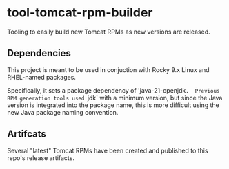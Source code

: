 # tool-tomcat-rpm-builder
Tooling to easily build new Tomcat RPMs as new versions are released.

## Dependencies

This project is meant to be used in conjuction with Rocky 9.x Linux and RHEL-named packages.

Specifically, it sets a package dependency of 'java-21-openjdk`.  Previous RPM generation tools used `jdk` with a minimum version, but since the Java version is integrated into the package name, this is more difficult using the new Java package naming convention.

## Artifcats

Several "latest" Tomcat RPMs have been created and published to this repo's release artifacts.
